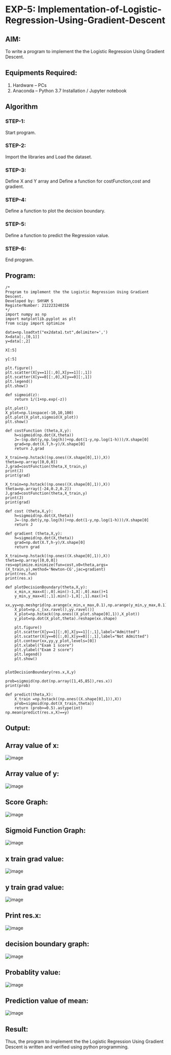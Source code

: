 # EXP-5: Implementation-of-Logistic-Regression-Using-Gradient-Descent

## AIM:
To write a program to implement the the Logistic Regression Using Gradient Descent.

## Equipments Required:
1. Hardware – PCs
2. Anaconda – Python 3.7 Installation / Jupyter notebook

## Algorithm
### STEP-1: 
Start program.

### STEP-2:
Import the libraries and Load the dataset.

### STEP-3:
Define X and Y array and Define a function for costFunction,cost and gradient.

### STEP-4:
Define a function to plot the decision boundary.

### STEP-5:
Define a function to predict the Regression value. 

### STEP-6:
End program.

## Program:
```
/*
Program to implement the the Logistic Regression Using Gradient Descent.
Developed by: SHYAM S
RegisterNumber: 212223240156
*/
import numpy as np
import matplotlib.pyplot as plt
from scipy import optimize

data=np.loadtxt("ex2data1.txt",delimiter=',')
X=data[:,[0,1]]
y=data[:,2]

X[:5]

y[:5]

plt.figure()
plt.scatter(X[y==1][:,0],X[y==1][:,1])
plt.scatter(X[y==0][:,0],X[y==0][:,1])
plt.legend()
plt.show()

def sigmoid(z):
    return 1/(1+np.exp(-z))

plt.plot()
X_plot=np.linspace(-10,10,100)
plt.plot(X_plot,sigmoid(X_plot))
plt.show()

def costFunction (theta,X,y):
    h=sigmoid(np.dot(X,theta))
    J=-(np.dot(y,np.log(h))+np.dot(1-y,np.log(1-h)))/X.shape[0]
    grad=np.dot(X.T,h-y)/X.shape[0]
    return J,grad

X_train=np.hstack((np.ones((X.shape[0],1)),X))
theta=np.array([0,0,0])
J,grad=costFunction(theta,X_train,y)
print(J)
print(grad)

X_train=np.hstack((np.ones((X.shape[0],1)),X))
theta=np.array([-24,0.2,0.2])
J,grad=costFunction(theta,X_train,y)
print(J)
print(grad)

def cost (theta,X,y):
    h=sigmoid(np.dot(X,theta))
    J=-(np.dot(y,np.log(h))+np.dot(1-y,np.log(1-h)))/X.shape[0]
    return J

def gradient (theta,X,y):
    h=sigmoid(np.dot(X,theta))
    grad=np.dot(X.T,h-y)/X.shape[0]
    return grad

X_train=np.hstack((np.ones((X.shape[0],1)),X))
theta=np.array([0,0,0])
res=optimize.minimize(fun=cost,x0=theta,args=(X_train,y),method='Newton-CG',jac=gradient)
print(res.fun)
print(res.x)

def plotDecisionBoundary(theta,X,y):
    x_min,x_max=X[:,0].min()-1,X[:,0].max()+1
    y_min,y_max=X[:,1].min()-1,X[:,1].max()+1
    xx,yy=np.meshgrid(np.arange(x_min,x_max,0.1),np.arange(y_min,y_max,0.1))
    X_plot=np.c_[xx.ravel(),yy.ravel()]
    X_plot=np.hstack((np.ones((X_plot.shape[0],1)),X_plot))
    y_plot=np.dot(X_plot,theta).reshape(xx.shape)
    
    plt.figure()
    plt.scatter(X[y==1][:,0],X[y==1][:,1],label="Admitted")
    plt.scatter(X[y==0][:,0],X[y==0][:,1],label="Not Admitted")
    plt.contour(xx,yy,y_plot,levels=[0])
    plt.xlabel("Exam 1 score")
    plt.ylabel("Exam 2 score")
    plt.legend()
    plt.show()


plotDecisionBoundary(res.x,X,y)

prob=sigmoid(np.dot(np.array([1,45,85]),res.x))
print(prob)

def predict(theta,X):
    X_train =np.hstack((np.ones((X.shape[0],1)),X))
    prob=sigmoid(np.dot(X_train,theta))
    return (prob>=0.5).astype(int)
np.mean(predict(res.x,X)==y)
```

## Output:
## Array value of x:
![image](https://github.com/SanthoshThiru/-Implementation-of-Logistic-Regression-Using-Gradient-Descent/assets/148958618/a40812c9-1537-4f8b-94ea-42cbbe7e78d3)


## Array value of y:
![image](https://github.com/SanthoshThiru/-Implementation-of-Logistic-Regression-Using-Gradient-Descent/assets/148958618/deea4c3b-7fb8-4bf4-9077-1ea6f5876138)

## Score Graph:
![image](https://github.com/SanthoshThiru/-Implementation-of-Logistic-Regression-Using-Gradient-Descent/assets/148958618/6ddaa8b5-1335-4598-82a5-6bda53746155)

## Sigmoid Function Graph:
![image](https://github.com/SanthoshThiru/-Implementation-of-Logistic-Regression-Using-Gradient-Descent/assets/148958618/91e33261-cd3c-4ba3-b296-bcea4799a018)

## x train grad value:
![image](https://github.com/SanthoshThiru/-Implementation-of-Logistic-Regression-Using-Gradient-Descent/assets/148958618/34243e32-85d3-46e1-b782-0226276e5f12)

## y train grad value:
![image](https://github.com/SanthoshThiru/-Implementation-of-Logistic-Regression-Using-Gradient-Descent/assets/148958618/f666ba10-ee04-4b38-9965-54b88dad51ef)

## Print res.x:
![image](https://github.com/SanthoshThiru/-Implementation-of-Logistic-Regression-Using-Gradient-Descent/assets/148958618/59d6fbb3-fc5e-4c1d-b5f5-c8ec265830c3)

## decision boundary graph:
![image](https://github.com/SanthoshThiru/-Implementation-of-Logistic-Regression-Using-Gradient-Descent/assets/148958618/d0a3e1c3-0f8d-4552-b8e2-5d2727f4f57c)

## Probablity value:
![image](https://github.com/SanthoshThiru/-Implementation-of-Logistic-Regression-Using-Gradient-Descent/assets/148958618/72ae2fc6-5989-4726-bba1-9383cb15deee)


## Prediction value of mean:
![image](https://github.com/SanthoshThiru/-Implementation-of-Logistic-Regression-Using-Gradient-Descent/assets/148958618/124494a8-ef30-4e58-8764-cd1f4a7813c3)



## Result:
Thus, the program to implement the the Logistic Regression Using Gradient Descent is written and verified using python programming.

